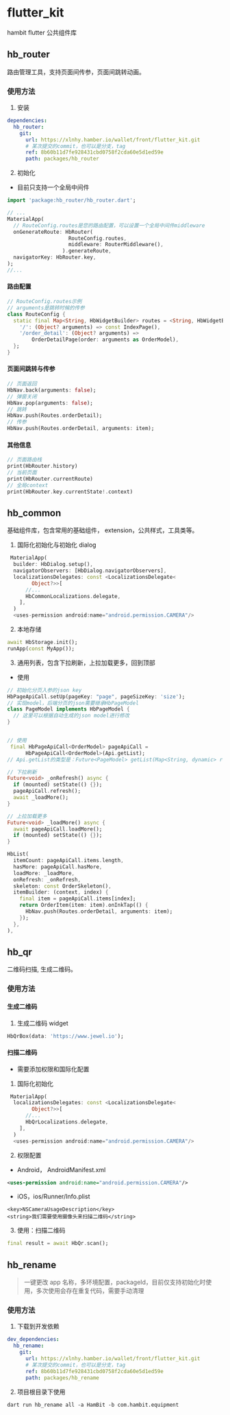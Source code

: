 # flutter_kit

hambit flutter 公共组件库

## hb_router

路由管理工具，支持页面间传参，页面间跳转动画。

### 使用方法

1. 安装

```yaml
dependencies:
  hb_router:
    git:
      url: https://xlnhy.hamber.io/wallet/front/flutter_kit.git
      # 某次提交的commit，也可以是分支，tag
      ref: 8b60b11d7fe928431cbd0758f2cda60e5d1ed59e
      path: packages/hb_router
```

2. 初始化

- 目前只支持一个全局中间件

```dart
import 'package:hb_router/hb_router.dart';

// ...
MaterialApp(
  // RouteConfig.routes是您的路由配置，可以设置一个全局中间件middleware
  onGenerateRoute: HbRouter(
                    RouteConfig.routes,
                    middleware: RouterMiddleware(),
                  ).generateRoute,
  navigatorKey: HbRouter.key,
);
//...
```

#### 路由配置

```dart
// RouteConfig.routes示例
// arguments是跳转时候的传参
class RouteConfig {
  static final Map<String, HbWidgetBuilder> routes = <String, HbWidgetBuilder>{
    '/': (Object? arguments) => const IndexPage(),
    '/order_detail': (Object? arguments) =>
        OrderDetailPage(order: arguments as OrderModel),
  };
}
```

#### 页面间跳转与传参

```dart
// 页面返回
HbNav.back(arguments: false);
// 弹窗关闭
HbNav.pop(arguments: false);
// 跳转
HbNav.push(Routes.orderDetail);
// 传参
HbNav.push(Routes.orderDetail, arguments: item);
```

#### 其他信息

```dart
// 页面路由栈
print(HbRouter.history)
// 当前页面
print(HbRouter.currentRoute)
// 全局context
print(HbRouter.key.currentState!.context)

```

## hb_common

基础组件库，包含常用的基础组件， extension，公共样式，工具类等。

1. 国际化初始化与初始化 dialog

```dart
 MaterialApp(
  builder: HbDialog.setup(),
  navigatorObservers: [HbDialog.navigatorObservers],
  localizationsDelegates: const <LocalizationsDelegate<
        Object?>>[
      //...
      HbCommonLocalizations.delegate,
    ],
  )
  <uses-permission android:name="android.permission.CAMERA"/>
```

2. 本地存储

```dart
await HbStorage.init();
runApp(const MyApp());
```

3. 通用列表，包含下拉刷新，上拉加载更多，回到顶部

- 使用

```dart
// 初始化分页入参的json key
HbPageApiCall.setUp(pageKey: "page", pageSizeKey: 'size');
// 实现model，后端分页的json需要继承HbPageModel
class PageModel implements HbPageModel {
  // 这里可以根据自动生成的json model进行修改
}


// 使用
 final HbPageApiCall<OrderModel> pageApiCall =
      HbPageApiCall<OrderModel>(Api.getList);
// Api.getList的类型是：Future<PageModel> getList(Map<String, dynamic> rowData)

// 下拉刷新
Future<void> _onRefresh() async {
  if (mounted) setState(() {});
  pageApiCall.refresh();
  await _loadMore();
}

// 上拉加载更多
Future<void> _loadMore() async {
  await pageApiCall.loadMore();
  if (mounted) setState(() {});
}

HbList(
  itemCount: pageApiCall.items.length,
  hasMore: pageApiCall.hasMore,
  loadMore: _loadMore,
  onRefresh: _onRefresh,
  skeleton: const OrderSkeleton(),
  itemBuilder: (context, index) {
    final item = pageApiCall.items[index];
    return OrderItem(item: item).onInkTap(() {
      HbNav.push(Routes.orderDetail, arguments: item);
    });
  },
),
```

## hb_qr

二维码扫描, 生成二维码。

### 使用方法

#### 生成二维码

1. 生成二维码 widget

```dart
HbQrBox(data: 'https://www.jewel.io');
```

#### 扫描二维码

- 需要添加权限和国际化配置

1. 国际化初始化

```dart
 MaterialApp(
  localizationsDelegates: const <LocalizationsDelegate<
        Object?>>[
      //...
      HbQrLocalizations.delegate,
    ],
  )
  <uses-permission android:name="android.permission.CAMERA"/>
```

2. 权限配置

- Android， AndroidManifest.xml

```xml
<uses-permission android:name="android.permission.CAMERA"/>
```

- iOS，ios/Runner/Info.plist

```plist
<key>NSCameraUsageDescription</key>
<string>我们需要使用摄像头来扫描二维码</string>
```

3. 使用：扫描二维码

```dart
final result = await HbQr.scan();
```

## hb_rename

> 一键更改 app 名称，多环境配置，packageId，目前仅支持初始化时使用，多次使用会存在重复代码，需要手动清理

### 使用方法

1. 下载到开发依赖

```yaml
dev_dependencies:
  hb_rename:
    git:
      url: https://xlnhy.hamber.io/wallet/front/flutter_kit.git
      # 某次提交的commit，也可以是分支，tag
      ref: 8b60b11d7fe928431cbd0758f2cda60e5d1ed59e
      path: packages/hb_rename
```

2. 项目根目录下使用

```shell
dart run hb_rename all -a HamBit -b com.hambit.equipment
```
